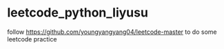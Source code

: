 # leetcode_python_liyusu
follow https://github.com/youngyangyang04/leetcode-master to do some leetcode practice
